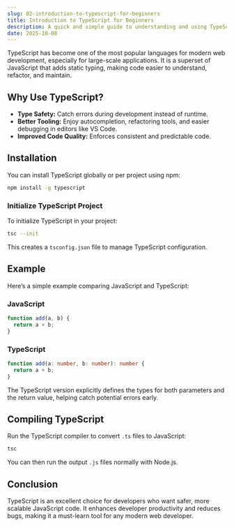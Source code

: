 ```yaml
---
slug: 02-introduction-to-typescript-for-beginners
title: Introduction to TypeScript for Beginners
description: A quick and simple guide to understanding and using TypeScript in modern web development.
date: 2025-10-08
---
```


TypeScript has become one of the most popular languages for modern web development, especially for large-scale applications. It is a superset of JavaScript that adds static typing, making code easier to understand, refactor, and maintain.

## Why Use TypeScript?

*   **Type Safety:** Catch errors during development instead of runtime.
*   **Better Tooling:** Enjoy autocompletion, refactoring tools, and easier debugging in editors like VS Code.
*   **Improved Code Quality:** Enforces consistent and predictable code.

## Installation

You can install TypeScript globally or per project using npm:

```bash
npm install -g typescript
```

### Initialize TypeScript Project

To initialize TypeScript in your project:

```bash
tsc --init
```

This creates a `tsconfig.json` file to manage TypeScript configuration.

## Example

Here’s a simple example comparing JavaScript and TypeScript:

### JavaScript

```javascript
function add(a, b) {
  return a + b;
}
```

### TypeScript

```typescript
function add(a: number, b: number): number {
  return a + b;
}
```

The TypeScript version explicitly defines the types for both parameters and the return value, helping catch potential errors early.

## Compiling TypeScript

Run the TypeScript compiler to convert `.ts` files to JavaScript:

```bash
tsc
```

You can then run the output `.js` files normally with Node.js.

## Conclusion

TypeScript is an excellent choice for developers who want safer, more scalable JavaScript code. It enhances developer productivity and reduces bugs, making it a must-learn tool for any modern web developer.